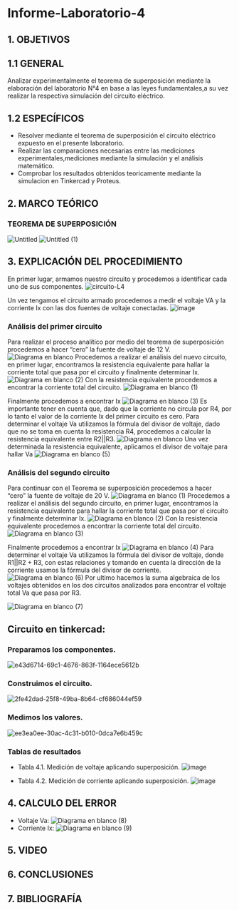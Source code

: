 # Informe-Laboratorio-4
## 1. OBJETIVOS
  ## 1.1 GENERAL
  Analizar experimentalmente el teorema de superposición mediante la elaboración del laboratorio N°4 en base a las leyes fundamentales,a su vez realizar la respectiva simulación del circuito eléctrico.
  
  ## 1.2 ESPECÍFICOS  
  * Resolver mediante el teorema de superposición el circuito eléctrico expuesto en el presente laboratorio.
  * Realizar las comparaciones necesarias entre las mediciones experimentales,mediciones mediante la simulación y el análisis matemático.
  * Comprobar los resultados obtenidos teoricamente mediante la simulacion en Tinkercad y Proteus.
## 2. MARCO TEÓRICO
### TEOREMA DE SUPERPOSICIÓN
![Untitled](https://user-images.githubusercontent.com/93666408/147167988-d2bb93ef-87e1-4efc-a01f-41721b6cb63d.jpg)
![Untitled (1)](https://user-images.githubusercontent.com/93666408/147170971-54e377f0-3e4f-430d-bff4-7996b0665da2.jpg)

## 3. EXPLICACIÓN DEL PROCEDIMIENTO
En primer lugar, armamos nuestro circuito y procedemos a identificar cada uno de sus componentes.
![circuito-L4](https://user-images.githubusercontent.com/93681159/147176618-91ba0c32-9177-4b47-8acd-1895cbf70e15.jpeg)

Un vez tengamos el circuito armado procedemos a medir el voltaje VA y la corriente Ix con las dos fuentes de voltaje conectadas. 
![image](https://user-images.githubusercontent.com/93681159/147130054-78681cb2-a315-449f-b1b2-9a9e79cb6eac.png)
### Análisis del primer circuito
Para realizar el proceso analítico por medio del teorema de superposición procedemos a hacer “cero” la fuente de voltaje de 12 V.
![Diagrama en blanco](https://user-images.githubusercontent.com/93681159/147137068-11737dc1-47aa-42fb-abac-af5a7636b50f.jpeg)
Procedemos a realizar el análisis del nuevo circuito, en primer lugar, encontramos la resistencia equivalente para hallar la corriente total que pasa por el circuito y finalmente determinar Ix.
![Diagrama en blanco (2)](https://user-images.githubusercontent.com/93681159/147136183-1202071e-a53c-4c17-8fe5-b9b8da08159e.jpeg)
Con la resistencia equivalente procedemos a encontrar la corriente total del circuito. 
![Diagrama en blanco (1)](https://user-images.githubusercontent.com/93681159/147136042-ef4f5f70-55f2-4c98-bc5b-b6a2c02eb045.jpeg)

Finalmente procedemos a encontrar Ix
![Diagrama en blanco (3)](https://user-images.githubusercontent.com/93681159/147136752-2d404ba0-cd1a-4d0a-95e7-9b67d591e99e.jpeg)
Es importante tener en cuenta que, dado que la corriente no circula por R4, por lo tanto el valor de la corriente Ix del primer circuito es cero.
Para determinar el voltaje Va utilizamos la fórmula del divisor de voltaje, dado que no se toma en cuenta la resistencia R4, procedemos a calcular la resistencia equivalente entre R2||R3.
![Diagrama en blanco](https://user-images.githubusercontent.com/93681159/147176677-399afb6b-ffc1-470e-9d5b-13b3f3815f84.jpeg)
Una vez determinada la resistencia equivalente, aplicamos el divisor de voltaje para hallar Va
![Diagrama en blanco (5)](https://user-images.githubusercontent.com/93681159/147178036-29d71d89-9183-4c95-9a2c-01b833855b5a.jpeg)
### Análisis del segundo circuito
Para continuar con el Teorema se superposición procedemos a hacer “cero” la fuente de voltaje de 20 V.
![Diagrama en blanco (1)](https://user-images.githubusercontent.com/93681159/147137603-51b4ec8b-efc9-4fda-92ab-40ce458f4e21.jpeg)
Procedemos a realizar el análisis del segundo circuito, en primer lugar, encontramos la resistencia equivalente para hallar la corriente total que pasa por el circuito y finalmente determinar Ix.
![Diagrama en blanco (2)](https://user-images.githubusercontent.com/93681159/147138447-a4e0617d-2de5-41bc-8da9-aa6b7b91ff29.jpeg)
Con la resistencia equivalente procedemos a encontrar la corriente total del circuito.
![Diagrama en blanco (3)](https://user-images.githubusercontent.com/93681159/147138862-fb5c2c3b-d6bf-4f9b-9442-0605222ca952.jpeg)

Finalmente procedemos a encontrar Ix
![Diagrama en blanco (4)](https://user-images.githubusercontent.com/93681159/147139919-76537ef7-1720-41a9-b640-8502e70df87b.jpeg)
Para determinar el voltaje Va utilizamos la fórmula del divisor de voltaje, donde R1||R2 + R3, con estas relaciones y tomando en cuenta la dirección de la corriente usamos la fórmula del divisor de corriente.
![Diagrama en blanco (6)](https://user-images.githubusercontent.com/93681159/147178599-56b1ed70-e642-4d17-99e3-3f0256e2955c.jpeg)
Por ultimo hacemos la suma algebraica de los voltajes obtenidos en los dos circuitos analizados para encontrar el voltaje total Va que pasa por R3.

![Diagrama en blanco (7)](https://user-images.githubusercontent.com/93681159/147179138-e6978bf5-70b2-434a-8674-c4642dd91a8b.jpeg)
## Circuito en tinkercad:
### Preparamos los componentes.
![e43d6714-69c1-4676-863f-1164ece5612b](https://user-images.githubusercontent.com/93893919/147180848-0f921fac-5ae3-4328-924a-e19b76a8ad3e.jpg)
### Construimos el circuito.
![2fe42dad-25f8-49ba-8b64-cf686044ef59](https://user-images.githubusercontent.com/93893919/147180885-b617223b-8ced-45e4-ad91-9f659941c0c0.jpg)
### Medimos los valores.
![ee3ea0ee-30ac-4c31-b010-0dca7e6b459c](https://user-images.githubusercontent.com/93893919/147180938-6f54365a-28f2-45ee-a714-4f0dbfa9bef8.jpg)
### Tablas de resultados
* Tabla 4.1. Medición de voltaje aplicando superposición.
![image](https://user-images.githubusercontent.com/93681159/147183948-20d15ab3-6534-4692-8962-fdb237f034e1.png)

* Tabla 4.2. Medición de corriente aplicando superposición.
![image](https://user-images.githubusercontent.com/93681159/147184025-c17f7629-43c7-443f-8b75-de94a73c37fe.png)

## 4. CALCULO DEL ERROR
* Voltaje Va:
![Diagrama en blanco (8)](https://user-images.githubusercontent.com/93681159/147181534-a93d9822-19ee-4063-b3e3-26e342882a88.jpeg)
* Corriente Ix:
![Diagrama en blanco (9)](https://user-images.githubusercontent.com/93681159/147181690-19b9efd2-32c1-486f-9e1c-fde74a228fac.jpeg)
## 5. VIDEO
## 6. CONCLUSIONES
## 7. BIBLIOGRAFÍA 
